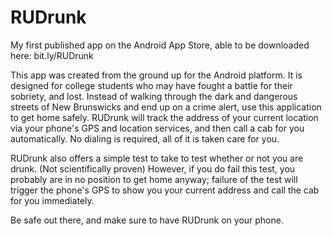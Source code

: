 RUDrunk
=======

My first published app on the Android App Store, able to be downloaded here:  bit.ly/RUDrunk


This app was created from the ground up for the Android platform. It is designed for college students who may have fought a battle for their sobriety, and lost. Instead of walking through the dark and dangerous streets of New Brunswicks and end up on a crime alert, use this application to get home safely. RUDrunk will track the address of your current location via your phone's GPS and location services, and then call a cab for you automatically. No dialing is required, all of it is taken care for you. 

RUDrunk also offers a simple test to take to test whether or not you are drunk. (Not scientifically proven) However, if you do fail this test, you probably are in no position to get home anyway; failure of the test will trigger the phone's GPS to show you your current address and call the cab for you immediately. 

Be safe out there, and make sure to have RUDrunk on your phone. 
